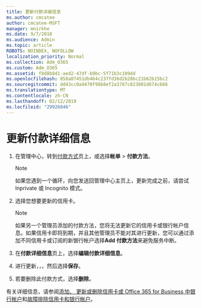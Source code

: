 ```yaml
---
title: 更新付款详细信息
ms.author: cmcatee
author: cmcatee-MSFT
manager: mnirkhe
ms.date: 9/7/2018
ms.audience: Admin
ms.topic: article
ROBOTS: NOINDEX, NOFOLLOW
localization_priority: Normal
ms.collection: Adm_O365
ms.custom: Adm_O365
ms.assetid: f8d8b8d1-aed2-47df-b9bc-5f71b3c109dd
ms.openlocfilehash: 858a87451db464c237fd36d2b28bc21b62b15bc2
ms.sourcegitcommit: dd43cc0a9470f98b8ef2a3787c823801d674c666
ms.translationtype: MT
ms.contentlocale: zh-CN
ms.lasthandoff: 02/12/2019
ms.locfileid: "29926846"
---
```

# <a name="update-payment-details"></a>更新付款详细信息

1. 在管理中心，转到[付款方式](https://go.microsoft.com/fwlink/p/?linkid=2018806)页上，或选择**帐单** \> **付款方法**。
    
    > [!NOTE]
    > 如果您遇到一个循环，向您发送回管理中心主页上，更新完成之前，请尝试 Inprivate 或 Incognito 模式。 
  
2. 选择您想要更新的信用卡。
    
    > [!NOTE]
    > 如果另一个管理员添加的付款方法，您将无法更新它的信用卡或银行帐户信息。如果信用卡即将到期，并且其他管理员不能对其进行更新，您可以通过添加不同信用卡或订阅的新银行帐户选择**Add 付款方法**来避免服务中断。 
  
3. 在**付款详细信息**页上，选择**编辑付款详细信息**。
    
4. 进行更新，，，然后选择**保存**。
    
5. 若要删除此付款方式，选择**删除**。
    
有关详细信息，请参阅[添加、 更新或删除信用卡或 Office 365 for Business 中银行帐户](https://support.office.com/article/30ba9c83-50d8-4020-90ed-830a5b8c8724)和[故障排除信用卡和银行帐户](https://support.office.com/article/30ba9c83-50d8-4020-90ed-830a5b8c8724)。
  


